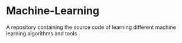 # Machine-Learning
A repository containing the source code of learning different machine learning algorithms and tools
